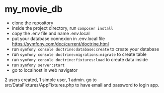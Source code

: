 # my_movie_db

* clone the repository
* inside the project directory, run `composer install`
* copy the .env file and name .env.local
* put your database connexion in .env.local file
https://symfony.com/doc/current/doctrine.html
* run `symfony console doctrine:database:create` to create your database
* run `symfony console doctrine:migrations:migrate` to create table
* run `symfony console doctrine:fixtures:load` to create data inside
* run `symfony server:start`
* go to localhost in web navigator

2 users created, 1 simple user, 1 admin.
go to src/DataFixtures/AppFixtures.php to have email and password to login app.

